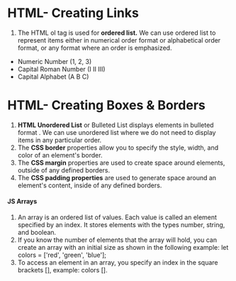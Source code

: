 # HTML- Creating Links
1. The HTML ol tag is used for **ordered list.** We can use ordered list to represent items either in numerical order format or alphabetical order format, or any format where an order is emphasized.
- Numeric Number (1, 2, 3)
- Capital Roman Number (I II III)
- Capital Alphabet (A B C)
# HTML- Creating Boxes & Borders
1. **HTML Unordered List** or Bulleted List displays elements in bulleted format . We can use unordered list where we do not need to display items in any particular order. 
2. The **CSS border** properties allow you to specify the style, width, and color of an element's border.
3. The **CSS margin** properties are used to create space around elements, outside of any defined borders.
4. The **CSS padding properties** are used to generate space around an element's content, inside of any defined borders.
#### JS Arrays
1. An array is an ordered list of values. Each value is called an element specified by an index. It stores elements with the types number, string, and boolean.
2. If you know the number of elements that the array will hold, you can create an array with an initial size as shown in the following example:
let colors = ['red', 'green', 'blue'];
3. To access an element in an array, you specify an index in the square brackets [], example: colors [].